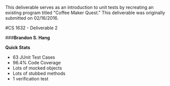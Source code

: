 This deliverable serves as an introduction to unit tests by recreating an existing program titled "Coffee Maker Quest."
This deliverable was originally submitted on 02/16/2016.

#CS 1632 - Deliverable 2

###**Brandon S. Hang**

__Quick Stats__
-  63 JUnit Test Cases
-  96.4% Code Coverage
-  Lots of mocked objects
-  Lots of stubbed methods
-  1 verification test
